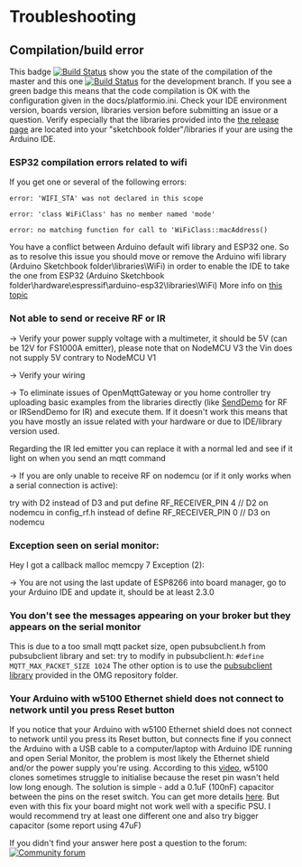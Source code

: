 # Troubleshooting

## Compilation/build error
This badge [![Build Status](https://travis-ci.org/1technophile/OpenMQTTGateway.svg?branch=master)](https://travis-ci.org/1technophile/OpenMQTTGateway) show you the state of the compilation of the master and this one [![Build Status](https://travis-ci.org/1technophile/OpenMQTTGateway.svg?branch=development)](https://travis-ci.org/1technophile/OpenMQTTGateway) for the development branch. If you see a green badge this means that the code compilation is OK with the configuration given in the docs/platformio.ini. Check your IDE environment version, boards version, libraries version before submitting an issue or a question.
Verify especially that the libraries provided into the [the release page](https://github.com/1technophile/OpenMQTTGateway/releases) are located into your "sketchbook folder"/libraries if your are using the Arduino IDE.

### ESP32 compilation errors related to wifi
If you get one or several of the following errors:

`error: 'WIFI_STA' was not declared in this scope`

`error: 'class WiFiClass' has no member named 'mode'`

`error: no matching function for call to 'WiFiClass::macAddress()`

You have a conflict between Arduino default wifi library and ESP32 one. So as to resolve this issue you should move or remove the Arduino wifi library (Arduino Sketchbook folder\libraries\WiFi) in order to enable the IDE to take the one from ESP32 (Arduino Sketchbook folder\hardware\espressif\arduino-esp32\libraries\WiFi)
More info on [this topic](https://community.openmqttgateway.com/t/esp32-compilation-error/144/5?u=1technophile)

### Not able to send or receive RF or IR 
→ Verify your power supply voltage with a multimeter, it should be 5V (can be 12V for FS1000A emitter),  please note that on NodeMCU V3 the Vin does not supply 5V contrary to NodeMCU V1

→ Verify your wiring

→ To eliminate issues of OpenMqttGateway or you home controller try uploading basic examples from the libraries directly (like [SendDemo](https://github.com/sui77/rc-switch/tree/master/examples/SendDemo) for RF or IRSendDemo for IR) and execute them. If it doesn't work this means that you have mostly an issue related with your hardware or due to IDE/library version used.

Regarding the IR led emitter you can replace it with a normal led and see if it light on when you send an mqtt command

→ If you are only unable to receive RF on nodemcu (or if it only works when a serial connection is active):

try with D2 instead of D3
and put
define RF_RECEIVER_PIN 4 // D2 on nodemcu
in config_rf.h
instead of
define RF_RECEIVER_PIN 0 // D3 on nodemcu

### Exception seen on serial monitor:
Hey I got a callback 
malloc
memcpy
7
Exception (2):

→ You are not using the last update of ESP8266 into board manager, go to your Arduino IDE and update it, should be at least 2.3.0

### You don't see the messages appearing on your broker but they appears on the serial monitor
This is due to a too small mqtt packet size, open pubsubclient.h from pubsubclient library and set:
try to modify in pubsubclient.h:
`#define MQTT_MAX_PACKET_SIZE 1024`
The other option is to use the [pubsubclient library](https://github.com/1technophile/OpenMQTTGateway/tree/master/lib/pubsubclient) provided in the OMG repository folder.

### Your Arduino with w5100 Ethernet shield does not connect to network until you press Reset button
If you notice that your Arduino with w5100 Ethernet shield does not connect to network until you press its Reset button, but connects fine if you connect the Arduino with a USB cable to a computer/laptop with Arduino IDE running and open Serial Monitor, the problem is most likely the Ethernet shield and/or the power supply you're using.
According to this [video](https://www.youtube.com/watch?v=9ZBeprOqC3w&feature=youtu.be), w5100 clones sometimes struggle to initialise because the reset pin wasn't held low long enough. The solution is simple - add a 0.1uF (100nF) capacitor between the pins on the reset switch. You can get more details [here](http://forum.arduino.cc/index.php?topic=28175.15).
But even with this fix your board might not work well with a specific PSU. I would recommend try at least one different one and also try bigger capacitor (some report using 47uF)

If you didn't find your answer here post a question to the forum:
[![Community forum](https://img.shields.io/badge/community-forum-brightgreen.svg)](https://community.openmqttgateway.com)
